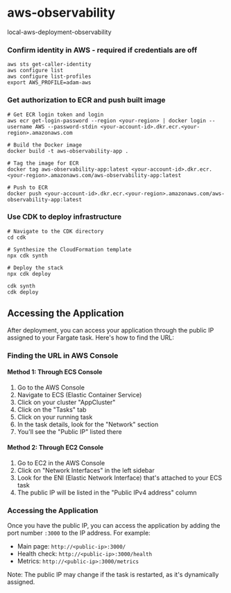 # aws-observability

local-aws-deployment-observability

### Confirm identity in AWS - required if credentials are off

```
aws sts get-caller-identity
aws configure list
aws configure list-profiles
export AWS_PROFILE=adam-aws
```

### Get authorization to ECR and push built image

```
# Get ECR login token and login
aws ecr get-login-password --region <your-region> | docker login --username AWS --password-stdin <your-account-id>.dkr.ecr.<your-region>.amazonaws.com

# Build the Docker image
docker build -t aws-observability-app .

# Tag the image for ECR
docker tag aws-observability-app:latest <your-account-id>.dkr.ecr.<your-region>.amazonaws.com/aws-observability-app:latest

# Push to ECR
docker push <your-account-id>.dkr.ecr.<your-region>.amazonaws.com/aws-observability-app:latest
```

### Use CDK to deploy infrastructure

```
# Navigate to the CDK directory
cd cdk

# Synthesize the CloudFormation template
npx cdk synth

# Deploy the stack
npx cdk deploy
```

```
cdk synth
cdk deploy
```

## Accessing the Application

After deployment, you can access your application through the public IP assigned to your Fargate task. Here's how to find the URL:

### Finding the URL in AWS Console

#### Method 1: Through ECS Console

1. Go to the AWS Console
2. Navigate to ECS (Elastic Container Service)
3. Click on your cluster "AppCluster"
4. Click on the "Tasks" tab
5. Click on your running task
6. In the task details, look for the "Network" section
7. You'll see the "Public IP" listed there

#### Method 2: Through EC2 Console

1. Go to EC2 in the AWS Console
2. Click on "Network Interfaces" in the left sidebar
3. Look for the ENI (Elastic Network Interface) that's attached to your ECS task
4. The public IP will be listed in the "Public IPv4 address" column

### Accessing the Application

Once you have the public IP, you can access the application by adding the port number `:3000` to the IP address. For example:

- Main page: `http://<public-ip>:3000/`
- Health check: `http://<public-ip>:3000/health`
- Metrics: `http://<public-ip>:3000/metrics`

Note: The public IP may change if the task is restarted, as it's dynamically assigned.
